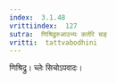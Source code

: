 ```yaml
---
index:  3.1.48
vrittiindex:  127
sutra:  णिश्रिद्रुरुआउभ्यः कर्तरि चङ्
vritti:  tattvabodhini 
---
```


णिश्रिद्रु। च्लेः सिचोऽपवादः। 

